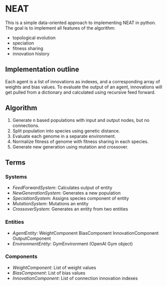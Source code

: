 # NEAT
This is a simple data-oriented approach to implementing
NEAT in python. The goal is to implement all features of
the algorithm: 
* topological evolution
* speciation
* fitness sharing
* innovation history

## Implementation outline
Each agent is a list of innovations as indexes, and
a corresponding array of weights and bias values. To
evaluate the output of an agent, innovations will get
pulled from a dictionary and calculated using recursive
feed forward.

## Algorithm
1. Generate n based populations with input and output
nodes, but no connections.
2. Split population into species using genetic distance. 
3. Evaluate each genome in a separate environment.
4. Normalize fitness of genome with fitness sharing in
each species.
5. Generate new generation using mutation and 
crossover.

## Terms
### Systems
* *FeedForwardSystem*: Calculates output of entity
* *NewGenerationSystem*: Generates a new population
* *SpeciationSystem*: Assigns species component of entity
* *MutationSystem*: Mutations an entity
* *CrossoverSystem*: Generates an entity from two entities

### Entities
* *AgentEntity*: WeightComponent BiasComponent InnovationComponent 
OutputComponent
* *EnvironmentEntity*: GymEnvironment (OpenAI Gym object)

### Components
* *WeightComponent*: List of weight values
* *BiasComponent*: List of bias values
* *InnovationComponent*: List of connection innovation indexes



